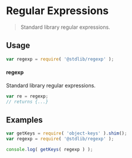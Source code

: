 # Regular Expressions

> Standard library regular expressions.


<section class="usage">

## Usage

``` javascript
var regexp = require( '@stdlib/regexp' );
```

#### regexp

Standard library regular expressions.

``` javascript
var re = regexp;
// returns {...}
```

</section>

<!-- /.usage -->


<section class="examples">

## Examples

<!-- TODO: better examples -->

``` javascript
var getKeys = require( 'object-keys' ).shim();
var regexp = require( '@stdlib/regexp' );

console.log( getKeys( regexp ) );
```

</section>

<!-- /.examples -->


<section class="links">

</section>

<!-- /.links -->
